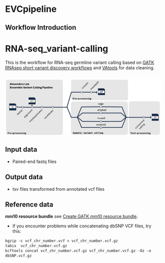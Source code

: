 # EVCpipeline 
## Workflow Introduction

# RNA-seq_variant-calling
This is the workflow for RNA-seq germline variant calling based on [GATK RNAseq short variant discovery workflows](https://gatk.broadinstitute.org/hc/en-us/articles/360035531192-RNAseq-short-variant-discovery-SNPs-Indels-) and [VAtools](https://vatools.readthedocs.io/en/latest/) for data cleaning.
## 
![image](https://github.com/Tina04021997/EVCpipeline/blob/main/workflow_logo/v0.1.jpg?raw=true)

## Input data
- Paired-end fastq files
## Output data
-  tsv files transformed from annotated vcf files

## Reference data 
**mm10 resource bundle** see [Create GATK mm10 resource bundle](https://github.com/igordot/genomics/blob/master/workflows/gatk-mouse-mm10.md).

- If you encounter problems while concatenating dbSNP VCF files, try this:
```
bgzip -c vcf_chr_number.vcf > vcf_chr_number.vcf.gz
tabix  vcf_chr_number.vcf.gz
bcftools concat vcf_chr_number.vcf.gz vcf_chr_number.vcf.gz -Oz -o dbSNP.vcf.gz 
```
